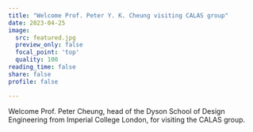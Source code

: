 ```yaml
---
title: "Welcome Prof. Peter Y. K. Cheung visiting CALAS group"
date: 2023-04-25
image:
  src: featured.jpg
  preview_only: false
  focal_point: 'top'
  quality: 100
reading_time: false
share: false
profile: false

---
```


<!--more-->

Welcome Prof. Peter Cheung, head of the Dyson School of Design Engineering from Imperial College London, for visiting the CALAS group.